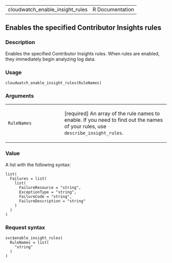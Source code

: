 <table style="width: 100%;">
<tbody>
<tr class="odd">
<td>cloudwatch_enable_insight_rules</td>
<td style="text-align: right;">R Documentation</td>
</tr>
</tbody>
</table>

## Enables the specified Contributor Insights rules

### Description

Enables the specified Contributor Insights rules. When rules are
enabled, they immediately begin analyzing log data.

### Usage

    cloudwatch_enable_insight_rules(RuleNames)

### Arguments

<table>
<colgroup>
<col style="width: 35%" />
<col style="width: 65%" />
</colgroup>
<tbody>
<tr class="odd">
<td><code
id="cloudwatch_enable_insight_rules_:_RuleNames">RuleNames</code></td>
<td><p>[required] An array of the rule names to enable. If you need to
find out the names of your rules, use
<code>describe_insight_rules</code>.</p></td>
</tr>
</tbody>
</table>

### Value

A list with the following syntax:

    list(
      Failures = list(
        list(
          FailureResource = "string",
          ExceptionType = "string",
          FailureCode = "string",
          FailureDescription = "string"
        )
      )
    )

### Request syntax

    svc$enable_insight_rules(
      RuleNames = list(
        "string"
      )
    )

